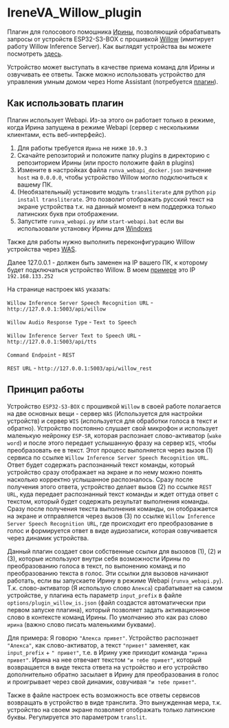 # IreneVA_Willow_plugin
Плагин для голосового помошника [Ирины](https://github.com/janvarev/Irene-Voice-Assistant), позволяющий обрабатывать запросы от устройств ESP32-S3-BOX с прошивкой [Willow](https://github.com/toverainc/willow) (имитирует работу Willow Inference Server). Как выглядят устройства вы можете посмотреть [здесь](https://heywillow.io/hardware/).

Устройство может выступать в качестве приема команд для Ирины и озвучивать ее ответы. Также можно использовать устройство для управления умным домом через Home Assistant (потребуется [плагин](https://github.com/6PATyCb/IreneVA-hassio-script-trigger-plugin)). 

## Как использовать плагин
Плагин использует Webapi. Из-за этого он работает только в режиме, когда Ирина запущена в режиме Webapi (сервер с несколькими клиентами, есть веб-интерфейс).

1. Для работы требуется `Ирина` не ниже `10.9.3`
2. Скачайте репозиторий и положите папку plugins в директорию с репозиторием Ирины (или просто положите файл в plugins)
3. Измените в настройках файла `runva_webapi_docker.json` значение `host` на `0.0.0.0`, чтобы устройство Willow могло подключиться к вашему ПК.
4. (Необязательный) установите модуль `transliterate` для python `pip install transliterate`. Это позволит отображать русский текст на экране устройства т.к. на данный момент в нем поддержка только латинских букв при отображении.
5. Запустите `runva_webapi.py` или `start-webapi.bat` если вы использовали установку Ирины для [Windows](https://github.com/janvarev/Irene-VA-win-installer)

Также для работы нужно выполнить переконфигурацию Willow устройства через [WAS](https://github.com/toverainc/willow-application-server).

Далее 127.0.0.1 - должен быть заменен на IP вашего ПК, к которому будет подключаться устройство Willow. В моем [примере](https://github.com/6PATyCb/IreneVA_Willow_plugin/blob/main/was.jpg) это IP `192.168.133.252`

На странице настроек `WAS` указать:

`Willow Inference Server Speech Recognition URL` - `http://127.0.0.1:5003/api/willow`

`Willow Audio Response Type` - `Text to Speech`

`Willow Inference Server Text to Speech URL` - `http://127.0.0.1:5003/api/tts`

`Command Endpoint` - `REST`

`REST URL` - `http://127.0.0.1:5003/api/willow_rest`


## Принцип работы
Устройство `ESP32-S3-BOX` с прошивкой `Willow` в своей работе полагается на две основных вещи - сервер `WAS` (Используется для настройки устройств) и сервер `WIS` (используется для обработки голоса в текст и обратно). Устройство постоянно слушает свой микрофон и использует маленькую нейронку `ESP-SR`, которая распознает слово-активатор (`wake word`) и после этого передает услышанную фразу на сервер `WIS`, чтобы преобразовать ее в текст. Этот процесс выполняется через вызов (1) сервиса по ссылке `Willow Inference Server Speech Recognition URL`. Ответ будет содержать распознанный текст команды, который устройство сразу отображает на экране и по нему можно понять насколько корректно услышанное распозналось. Сразу после получения этого ответа, устройство делает вызов (2) по ссылке `REST URL`, куда передает распознанный текст команды и ждет оттуда ответ с текстом, который будет содержать результат выполнения команды. Сразу после получения текста выполнения команды, он отображается на экране и отправляется через вызов (3) по ссылке `Willow Inference Server Speech Recognition URL`, где происходит его преобразование в голос и формируется ответ в виде аудиозаписи, которая озвучивается через динамик устройства.

Данный плагин создает свои собственные ссылки для вызовов (1), (2) и (3), которые используют внутри себя возможности Ирины по преобразованию голоса в текст, по выпонению команд и по преобразованию текста в голос. Эти ссылки для вызовов начинают работать, если вы запускаете Ирину в режиме Webapi (`runva_webapi.py`). Т.к. слово-активатор (Я использую слово `Алекса`) срабатывает на самом устройстве, у плагина есть параметр `input_prefix` в файле `options/plugin_willow_is.json` (файл создастся автоматически при первом запуске плагина), который позволяет задать активационное слово в контексте команд Ирины. По умолчанию это как раз слово `ирина` (важно слово писать маленькими буквами). 

Для примера: Я говорю `"Алекса привет"`. Устройство распознает `"Алекса"`, как слово-активатор, а текст `"привет"` заменяет, как `input_prefix` + `" привет"`, т.е. в Ирину уже приходит команда `"ирина привет"`. Ирина на нее отвечает текстом `"и тебе привет"`, который возвращается в виде текста ответа на устройство и его устройство дополнительно обратно засылает в Ирину для преобразования в голос и проигрывает через свой динамик, озвучивая `"и тебе привет"`.

Также в файле настроек есть возможность все ответы сервисов возвращать в устройство в виде транслита. Это вынужденная мера, т.к. устройство на своем экране позволяет отображать только латинские буквы. Регулируется это параметром `translit`.





